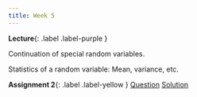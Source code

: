 ```yaml
---
title: Week 5
---
```


 **Lecture**{: .label .label-purple }

Continuation of special random variables.

Statistics of a random variable: Mean, variance, etc.

  **Assignment 2**{: .label .label-yellow } [Question](../assets/lectures/Q2.pdf) [Solution](../assets/lectures/Q2-sol.pdf)
